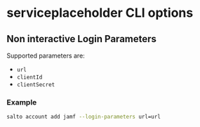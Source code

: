 # serviceplaceholder CLI options

## Non interactive Login Parameters

Supported parameters are:

- `url`
- `clientId`
- `clientSecret`

### Example

```bash
salto account add jamf --login-parameters url=url
```
